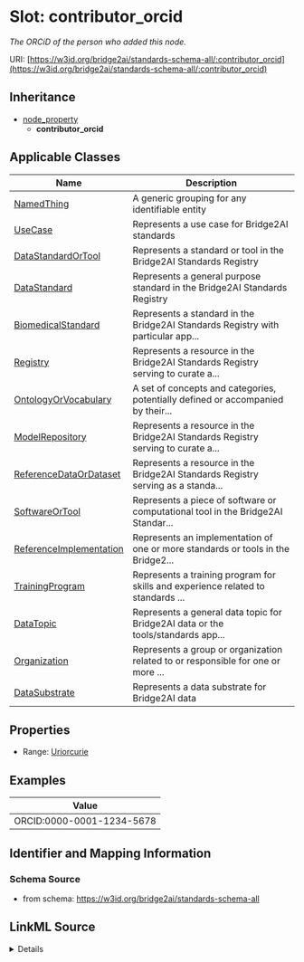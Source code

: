 # Slot: contributor_orcid
_The ORCiD of the person who added this node._


URI: [https://w3id.org/bridge2ai/standards-schema-all/:contributor_orcid](https://w3id.org/bridge2ai/standards-schema-all/:contributor_orcid)




## Inheritance

* [node_property](node_property.md)
    * **contributor_orcid**





## Applicable Classes

| Name | Description |
| --- | --- |
[NamedThing](NamedThing.md) | A generic grouping for any identifiable entity
[UseCase](UseCase.md) | Represents a use case for Bridge2AI standards
[DataStandardOrTool](DataStandardOrTool.md) | Represents a standard or tool in the Bridge2AI Standards Registry
[DataStandard](DataStandard.md) | Represents a general purpose standard in the Bridge2AI Standards Registry
[BiomedicalStandard](BiomedicalStandard.md) | Represents a standard in the Bridge2AI Standards Registry with particular app...
[Registry](Registry.md) | Represents a resource in the Bridge2AI Standards Registry serving to curate a...
[OntologyOrVocabulary](OntologyOrVocabulary.md) | A set of concepts and categories, potentially defined or accompanied by their...
[ModelRepository](ModelRepository.md) | Represents a resource in the Bridge2AI Standards Registry serving to curate a...
[ReferenceDataOrDataset](ReferenceDataOrDataset.md) | Represents a resource in the Bridge2AI Standards Registry serving as a standa...
[SoftwareOrTool](SoftwareOrTool.md) | Represents a piece of software or computational tool in the Bridge2AI Standar...
[ReferenceImplementation](ReferenceImplementation.md) | Represents an implementation of one or more standards or tools in the Bridge2...
[TrainingProgram](TrainingProgram.md) | Represents a training program for skills and experience related to standards ...
[DataTopic](DataTopic.md) | Represents a general data topic for Bridge2AI data or the tools/standards app...
[Organization](Organization.md) | Represents a group or organization related to or responsible for one or more ...
[DataSubstrate](DataSubstrate.md) | Represents a data substrate for Bridge2AI data






## Properties

* Range: [Uriorcurie](Uriorcurie.md)








## Examples

| Value |
| --- |
| ORCID:0000-0001-1234-5678 |

## Identifier and Mapping Information







### Schema Source


* from schema: https://w3id.org/bridge2ai/standards-schema-all




## LinkML Source

<details>
```yaml
name: contributor_orcid
description: The ORCiD of the person who added this node.
examples:
- value: ORCID:0000-0001-1234-5678
from_schema: https://w3id.org/bridge2ai/standards-schema-all
rank: 1000
is_a: node_property
domain: NamedThing
alias: contributor_orcid
domain_of:
- NamedThing
range: uriorcurie

```
</details>